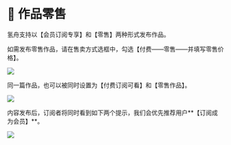 # 📧 作品零售

氢舟支持以【会员订阅专享】和【零售】两种形式发布作品。

如需发布零售作品，请在售卖方式选框中，勾选【付费——零售——并填写零售价格】。

![](broken-reference)

同一篇作品，也可以被同时设置为【付费订阅可看】和【零售作品】。

![](broken-reference)

内容发布后，订阅者将同时看到如下两个提示，我们会优先推荐用户**【订阅成为会员】**。

![](broken-reference)
